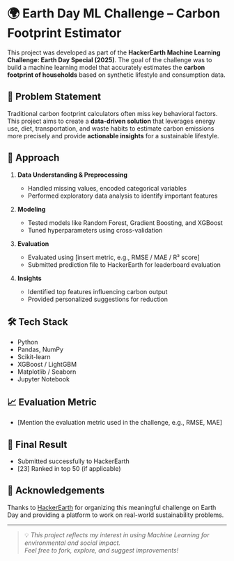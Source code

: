 # 🌍 Earth Day ML Challenge – Carbon Footprint Estimator

This project was developed as part of the **HackerEarth Machine Learning Challenge: Earth Day Special (2025)**. The goal of the challenge was to build a machine learning model that accurately estimates the **carbon footprint of households** based on synthetic lifestyle and consumption data.

## 📌 Problem Statement

Traditional carbon footprint calculators often miss key behavioral factors. This project aims to create a **data-driven solution** that leverages energy use, diet, transportation, and waste habits to estimate carbon emissions more precisely and provide **actionable insights** for a sustainable lifestyle.

## 🧠 Approach

1. **Data Understanding & Preprocessing**
   - Handled missing values, encoded categorical variables
   - Performed exploratory data analysis to identify important features

2. **Modeling**
   - Tested models like Random Forest, Gradient Boosting, and XGBoost
   - Tuned hyperparameters using cross-validation

3. **Evaluation**
   - Evaluated using [insert metric, e.g., RMSE / MAE / R² score]
   - Submitted prediction file to HackerEarth for leaderboard evaluation

4. **Insights**
   - Identified top features influencing carbon output
   - Provided personalized suggestions for reduction


## 🛠️ Tech Stack

- Python
- Pandas, NumPy
- Scikit-learn
- XGBoost / LightGBM
- Matplotlib / Seaborn
- Jupyter Notebook

## 📈 Evaluation Metric

- [Mention the evaluation metric used in the challenge, e.g., RMSE, MAE]

## 🏁 Final Result

- Submitted successfully to HackerEarth
- [23] Ranked in top 50 (if applicable)

## 🙌 Acknowledgements

Thanks to [HackerEarth](https://www.hackerearth.com/challenges/new/competitive/hackerearth-machine-learning-challenge-earth-day/) for organizing this meaningful challenge on Earth Day and providing a platform to work on real-world sustainability problems.

---

> 💡 _This project reflects my interest in using Machine Learning for environmental and social impact._  
> _Feel free to fork, explore, and suggest improvements!_


